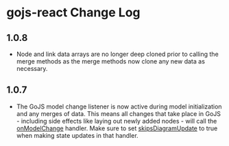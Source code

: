# gojs-react Change Log

## 1.0.8
- Node and link data arrays are no longer deep cloned prior to calling the merge methods as the merge methods now clone any
new data as necessary.

## 1.0.7
- The GoJS model change listener is now active during model initialization and any merges of data.
This means all changes that take place in GoJS - including side effects like laying out newly added nodes -
will call the [onModelChange](https://github.com/NorthwoodsSoftware/gojs-react#onmodelchange-reactdiagram-only) handler.
Make sure to set [skipsDiagramUpdate](https://github.com/NorthwoodsSoftware/gojs-react#skipsdiagramupdate-reactdiagram-only)
to true when making state updates in that handler.
